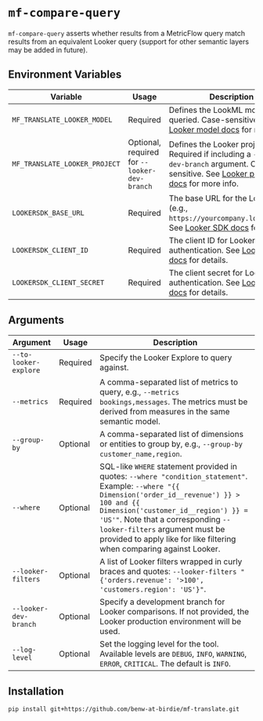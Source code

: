 # `mf-compare-query`

`mf-compare-query` asserts whether results from a MetricFlow query match results from an equivalent Looker query (support for other semantic layers may be added in future).

## Environment Variables
| Variable                       | Usage                                        | Description                                                                                                                                                           |
|--------------------------------|----------------------------------------------|-----------------------------------------------------------------------------------------------------------------------------------------------------------------------|
| `MF_TRANSLATE_LOOKER_MODEL`    | Required                                     | Defines the LookML model to be queried. Case-sensitive. See [Looker model docs](https://cloud.google.com/looker/docs/lookml-project-files#model_files) for more info. |
| `MF_TRANSLATE_LOOKER_PROJECT`  | Optional, required for `--looker-dev-branch` | Defines the Looker project. Required if including a `--looker-dev-branch` argument. Case-sensitive. See [Looker project docs](https://cloud.google.com/looker/docs/lookml-terms-and-concepts#lookml_project) for more info. |
| `LOOKERSDK_BASE_URL`           | Required                                     | The base URL for the Looker API (e.g., `https://yourcompany.looker.com`). See [Looker SDK docs](https://github.com/looker-open-source/sdk-codegen#environment-variable-configuration) for details. |
| `LOOKERSDK_CLIENT_ID`          | Required                                     | The client ID for Looker API authentication. See [Looker SDK docs](https://github.com/looker-open-source/sdk-codegen#environment-variable-configuration) for details. |
| `LOOKERSDK_CLIENT_SECRET`      | Required                                     | The client secret for Looker API authentication. See [Looker SDK docs](https://github.com/looker-open-source/sdk-codegen#environment-variable-configuration) for details. |

## Arguments
| Argument                      | Usage    | Description                                                                                                                                                                                           |
|-------------------------------|--------- |-------------------------------------------------------------------------------------------------------------------------------------------------------------------------------------------------------|
| `--to-looker-explore`         | Required | Specify the Looker Explore to query against.                                                                                                                                                          |
| `--metrics`                   | Required | A comma-separated list of metrics to query, e.g., `--metrics bookings,messages`. The metrics must be derived from measures in the same semantic model.                                                |
| `--group-by`                  | Optional | A comma-separated list of dimensions or entities to group by, e.g., `--group-by customer_name,region`.                                                                                                |
| `--where`                     | Optional | SQL-like `WHERE` statement provided in quotes: `--where "condition_statement"`. Example: `--where "{{ Dimension('order_id__revenue') }} > 100 and {{ Dimension('customer_id__region') }} = 'US'"`. Note that a corresponding `--looker-filters` argument must be provided to apply like for like filtering when comparing against Looker. |
| `--looker-filters`            | Optional | A list of Looker filters wrapped in curly braces and quotes: `--looker-filters "{'orders.revenue': '>100', 'customers.region': 'US'}"`.                                            |
| `--looker-dev-branch`         | Optional | Specify a development branch for Looker comparisons. If not provided, the Looker production environment will be used.                                                                                 |
| `--log-level`                 | Optional | Set the logging level for the tool. Available levels are `DEBUG`, `INFO`, `WARNING`, `ERROR`, `CRITICAL`. The default is `INFO`.                                                                      |

## Installation
```bash
pip install git+https://github.com/benw-at-birdie/mf-translate.git
```